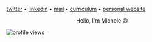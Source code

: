 [twitter](https://twitter.com/michele_dinelli) • [linkedin](https://www.linkedin.com/in/michele-dinelli-080451214/) • [mail](mailto:dinellimichele00@gmail.com) • [curriculum](https://cv-five-ashen.vercel.app/) • [personal website](micheledinelli.github.io)

<p style="text-align:center">Hello, I'm Michele 😄</p>

![profile views](https://komarev.com/ghpvc/?username=mciheledinelli&color=blueviolet)
